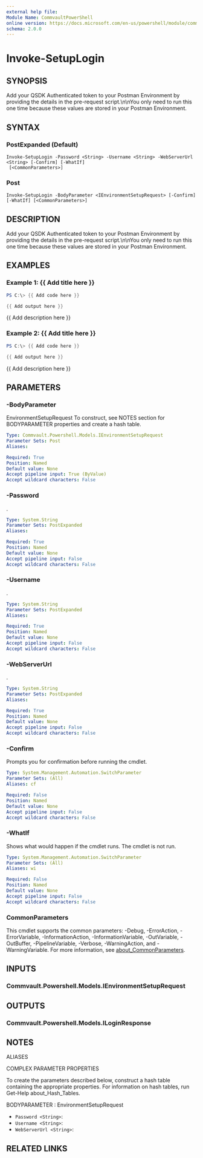 ```yaml
---
external help file:
Module Name: CommvaultPowerShell
online version: https://docs.microsoft.com/en-us/powershell/module/commvaultpowershell/invoke-setuplogin
schema: 2.0.0
---
```


# Invoke-SetupLogin

## SYNOPSIS
Add your QSDK Authenticated token to your Postman Environment by providing the details in the pre-request script.\n\nYou only need to run this one time because these values are stored in your Postman Environment.

## SYNTAX

### PostExpanded (Default)
```
Invoke-SetupLogin -Password <String> -Username <String> -WebServerUrl <String> [-Confirm] [-WhatIf]
 [<CommonParameters>]
```

### Post
```
Invoke-SetupLogin -BodyParameter <IEnvironmentSetupRequest> [-Confirm] [-WhatIf] [<CommonParameters>]
```

## DESCRIPTION
Add your QSDK Authenticated token to your Postman Environment by providing the details in the pre-request script.\n\nYou only need to run this one time because these values are stored in your Postman Environment.

## EXAMPLES

### Example 1: {{ Add title here }}
```powershell
PS C:\> {{ Add code here }}

{{ Add output here }}
```

{{ Add description here }}

### Example 2: {{ Add title here }}
```powershell
PS C:\> {{ Add code here }}

{{ Add output here }}
```

{{ Add description here }}

## PARAMETERS

### -BodyParameter
EnvironmentSetupRequest
To construct, see NOTES section for BODYPARAMETER properties and create a hash table.

```yaml
Type: Commvault.Powershell.Models.IEnvironmentSetupRequest
Parameter Sets: Post
Aliases:

Required: True
Position: Named
Default value: None
Accept pipeline input: True (ByValue)
Accept wildcard characters: False
```

### -Password
.

```yaml
Type: System.String
Parameter Sets: PostExpanded
Aliases:

Required: True
Position: Named
Default value: None
Accept pipeline input: False
Accept wildcard characters: False
```

### -Username
.

```yaml
Type: System.String
Parameter Sets: PostExpanded
Aliases:

Required: True
Position: Named
Default value: None
Accept pipeline input: False
Accept wildcard characters: False
```

### -WebServerUrl
.

```yaml
Type: System.String
Parameter Sets: PostExpanded
Aliases:

Required: True
Position: Named
Default value: None
Accept pipeline input: False
Accept wildcard characters: False
```

### -Confirm
Prompts you for confirmation before running the cmdlet.

```yaml
Type: System.Management.Automation.SwitchParameter
Parameter Sets: (All)
Aliases: cf

Required: False
Position: Named
Default value: None
Accept pipeline input: False
Accept wildcard characters: False
```

### -WhatIf
Shows what would happen if the cmdlet runs.
The cmdlet is not run.

```yaml
Type: System.Management.Automation.SwitchParameter
Parameter Sets: (All)
Aliases: wi

Required: False
Position: Named
Default value: None
Accept pipeline input: False
Accept wildcard characters: False
```

### CommonParameters
This cmdlet supports the common parameters: -Debug, -ErrorAction, -ErrorVariable, -InformationAction, -InformationVariable, -OutVariable, -OutBuffer, -PipelineVariable, -Verbose, -WarningAction, and -WarningVariable. For more information, see [about_CommonParameters](http://go.microsoft.com/fwlink/?LinkID=113216).

## INPUTS

### Commvault.Powershell.Models.IEnvironmentSetupRequest

## OUTPUTS

### Commvault.Powershell.Models.ILoginResponse

## NOTES

ALIASES

COMPLEX PARAMETER PROPERTIES

To create the parameters described below, construct a hash table containing the appropriate properties. For information on hash tables, run Get-Help about_Hash_Tables.


BODYPARAMETER <IEnvironmentSetupRequest>: EnvironmentSetupRequest
  - `Password <String>`: 
  - `Username <String>`: 
  - `WebServerUrl <String>`: 

## RELATED LINKS

